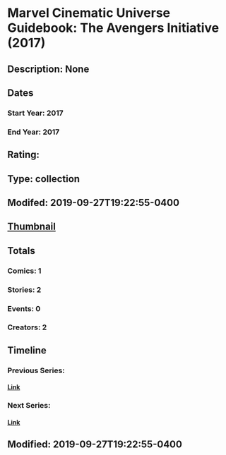 # Marvel Cinematic Universe Guidebook: The Avengers Initiative (2017)
## Description: None
## Dates
### Start Year: 2017
### End Year: 2017
## Rating: 
## Type: collection
## Modifed: 2019-09-27T19:22:55-0400
## [Thumbnail](http://i.annihil.us/u/prod/marvel/i/mg/9/50/5a85e433d17ae.jpg)
## Totals
### Comics: 1
### Stories: 2
### Events: 0
### Creators: 2
## Timeline
### Previous Series: 
#### [Link]()
### Next Series: 
#### [Link]()
## Modified: 2019-09-27T19:22:55-0400